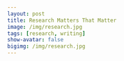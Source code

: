 ```yaml
---
layout: post
title: Research Matters That Matter
image: /img/research.jpg
tags: [research, writing]
show-avatar: false
bigimg: /img/research.jpg
---
```

